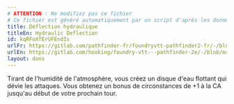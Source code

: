 ```yaml
---
# ATTENTION : Ne modifiez pas ce fichier
# Ce fichier est généré automatiquement par un script d'après les données du module Foundry VTT officiel et de sa traduction
title: Déflection hydraulique
titleEn: Hydraulic Deflection
id: kqRFoXfErUFEndIs
urlFr: https://gitlab.com/pathfinder-fr/foundryvtt-pathfinder2-fr/-/blob/master/data/feats/kqRFoXfErUFEndIs.htm
urlEn: https://gitlab.com/hooking/foundry-vtt---pathfinder-2e/-/blob/master/packs/data/feats.db/hydraulic-deflection.json
layout: dons
---
```

Tirant de l'humidité de l'atmosphère, vous créez un disque d'eau flottant qui dévie les attaques. Vous obtenez un bonus de circonstances de +1 à la CA jusqu'au début de votre prochain tour.
